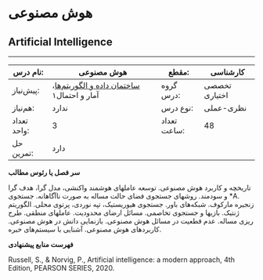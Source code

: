 # هوش مصنوعی
## Artificial Intelligence
_______________________________________________________________________________
| نام درس:    | هوش مصنوعی                                                                                   | مقطع:       | کارشناسی      |
| ----------- | -------------------------------------------------------------------------------------------- | ----------- | ------------- |
| پیش‌نیاز:   | [ساختمان داده و الگوریتم‌ها](../mandatory/Data-Structures-and-Algorithms.md)، آمار و احتمال۱ | گروه درس:   | تخصصی اختیاری |
| هم‌نیاز:    | ندارد                                                                                        | نوع درس:    | نظری-عملی     |
| تعداد واحد: | 3                                                                                            | تعداد ساعت: | 48            |
| حل تمرین:   |  دارد                                                                                        |             |               |

**سر فصل یا رئوس مطالب**

تاریخچه و کاربرد هوش مصنوعی. توسعه عاملهای هوشمند واکنشی، مدل گرا، هدف گرا و سودمند. روشهای جستجوی فضای حالت مساله به صورت ناآگاهانه. جستجوی \*A. زنجیره مارکوف. شبکه‌های باور. جستجوی هیوریستیک، تپه نوردی، پرتوی محلی. الگوریتم ژنتیک. بازیها و جستجوی تخاصمی. مسائل ارضای محدودیت. عاملهای منطقی. طرح ریزی مساله. عدم قطعیت در مسائل هوش مصنوعی. بازنمایی دانش در هوش مصنوعی. کاربردهای هوش مصنوعی. آشنایی با سیستم‌های خبره.

**فهرست منابع پیشنهادی**

Russell, S., & Norvig, P., Artificial intelligence: a modern approach, 4th Edition, PEARSON SERIES, 2020.
